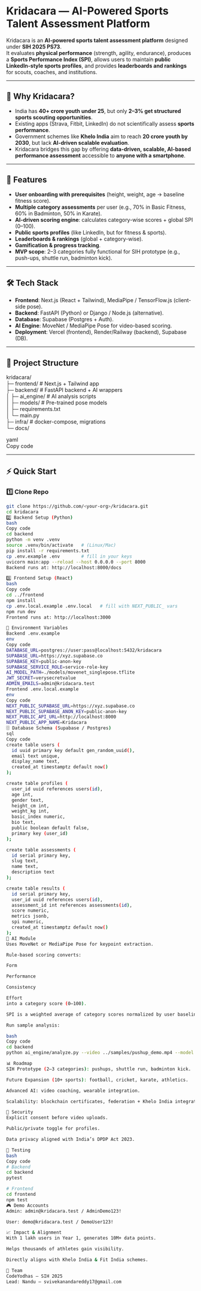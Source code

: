 # Kridacara — AI-Powered Sports Talent Assessment Platform

Kridacara is an **AI-powered sports talent assessment platform** designed under **SIH 2025 PS73**.  
It evaluates **physical performance** (strength, agility, endurance), produces a **Sports Performance Index (SPI)**, allows users to maintain **public LinkedIn-style sports profiles**, and provides **leaderboards and rankings** for scouts, coaches, and institutions.

---

## 🌟 Why Kridacara?
- India has **40+ crore youth under 25**, but only **2–3% get structured sports scouting opportunities**.  
- Existing apps (Strava, Fitbit, LinkedIn) do not scientifically assess **sports performance**.  
- Government schemes like **Khelo India** aim to reach **20 crore youth by 2030**, but lack **AI-driven scalable evaluation**.  
- Kridacara bridges this gap by offering **data-driven, scalable, AI-based performance assessment** accessible to **anyone with a smartphone**.

---

## 🚀 Features
- **User onboarding with prerequisites** (height, weight, age → baseline fitness score).  
- **Multiple category assessments** per user (e.g., 70% in Basic Fitness, 60% in Badminton, 50% in Karate).  
- **AI-driven scoring engine**: calculates category-wise scores + global SPI (0–100).  
- **Public sports profiles** (like LinkedIn, but for fitness & sports).  
- **Leaderboards & rankings** (global + category-wise).  
- **Gamification & progress tracking**.  
- **MVP scope**: 2–3 categories fully functional for SIH prototype (e.g., push-ups, shuttle run, badminton kick).  

---

## 🛠️ Tech Stack
- **Frontend**: Next.js (React + Tailwind), MediaPipe / TensorFlow.js (client-side pose).  
- **Backend**: FastAPI (Python) or Django / Node.js (alternative).  
- **Database**: Supabase (Postgres + Auth).  
- **AI Engine**: MoveNet / MediaPipe Pose for video-based scoring.  
- **Deployment**: Vercel (frontend), Render/Railway (backend), Supabase (DB).  

---

## 📂 Project Structure
kridacara/  
├─ frontend/ # Next.js + Tailwind app  
├─ backend/ # FastAPI backend + AI wrappers  
│ ├─ ai_engine/ # AI analysis scripts  
│ ├─ models/ # Pre-trained pose models  
│ ├─ requirements.txt  
│ └─ main.py  
├─ infra/ # docker-compose, migrations  
└─ docs/  

yaml  
Copy code

---

## ⚡ Quick Start

### 1️⃣ Clone Repo
```bash
git clone https://github.com/<your-org>/kridacara.git
cd kridacara
2️⃣ Backend Setup (Python)
bash
Copy code
cd backend
python -m venv .venv
source .venv/bin/activate   # (Linux/Mac)
pip install -r requirements.txt
cp .env.example .env        # fill in your keys
uvicorn main:app --reload --host 0.0.0.0 --port 8000
Backend runs at: http://localhost:8000/docs

3️⃣ Frontend Setup (React)
bash
Copy code
cd ../frontend
npm install
cp .env.local.example .env.local   # fill with NEXT_PUBLIC_ vars
npm run dev
Frontend runs at: http://localhost:3000

🔑 Environment Variables
Backend .env.example
env
Copy code
DATABASE_URL=postgres://user:pass@localhost:5432/kridacara
SUPABASE_URL=https://xyz.supabase.co
SUPABASE_KEY=public-anon-key
SUPABASE_SERVICE_ROLE=service-role-key
AI_MODEL_PATH=./models/movenet_singlepose.tflite
JWT_SECRET=verysecretvalue
ADMIN_EMAILS=admin@kridacara.test
Frontend .env.local.example
env
Copy code
NEXT_PUBLIC_SUPABASE_URL=https://xyz.supabase.co
NEXT_PUBLIC_SUPABASE_ANON_KEY=public-anon-key
NEXT_PUBLIC_API_URL=http://localhost:8000
NEXT_PUBLIC_APP_NAME=Kridacara
🗄️ Database Schema (Supabase / Postgres)
sql
Copy code
create table users (
  id uuid primary key default gen_random_uuid(),
  email text unique,
  display_name text,
  created_at timestamptz default now()
);

create table profiles (
  user_id uuid references users(id),
  age int,
  gender text,
  height_cm int,
  weight_kg int,
  basic_index numeric,
  bio text,
  public boolean default false,
  primary key (user_id)
);

create table assessments (
  id serial primary key,
  slug text,
  name text,
  description text
);

create table results (
  id serial primary key,
  user_id uuid references users(id),
  assessment_id int references assessments(id),
  score numeric,
  metrics jsonb,
  spi numeric,
  created_at timestamptz default now()
);
🤖 AI Module
Uses MoveNet or MediaPipe Pose for keypoint extraction.

Rule-based scoring converts:

Form

Performance

Consistency

Effort
into a category score (0–100).

SPI is a weighted average of category scores normalized by user baseline.

Run sample analysis:

bash
Copy code
cd backend
python ai_engine/analyze.py --video ../samples/pushup_demo.mp4 --model models/movenet.tflite --out result.json

📊 Roadmap
SIH Prototype (2–3 categories): pushups, shuttle run, badminton kick.

Future Expansion (10+ sports): football, cricket, karate, athletics.

Advanced AI: video coaching, wearable integration.

Scalability: blockchain certificates, federation + Khelo India integration.

🔐 Security
Explicit consent before video uploads.

Public/private toggle for profiles.

Data privacy aligned with India’s DPDP Act 2023.

🧪 Testing
bash
Copy code
# Backend
cd backend
pytest

# Frontend
cd frontend
npm test
🎮 Demo Accounts
Admin: admin@kridacara.test / AdminDemo123!

User: demo@kridacara.test / DemoUser123!

📈 Impact & Alignment
With 1 lakh users in Year 1, generates 10M+ data points.

Helps thousands of athletes gain visibility.

Directly aligns with Khelo India & Fit India schemes.

👥 Team
CodeYodhas — SIH 2025
Lead: Nandu — svivekanandareddy17@gmail.com
